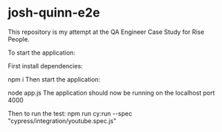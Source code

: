 # josh-quinn-e2e
This repository is my attempt at the QA Engineer Case Study for Rise People.

To start the application:

First install dependencies:

npm i
Then start the application:

node app.js
The application should now be running on the localhost port 4000

Then to run the test: 
npm run cy:run --spec "cypress/integration/youtube.spec.js"